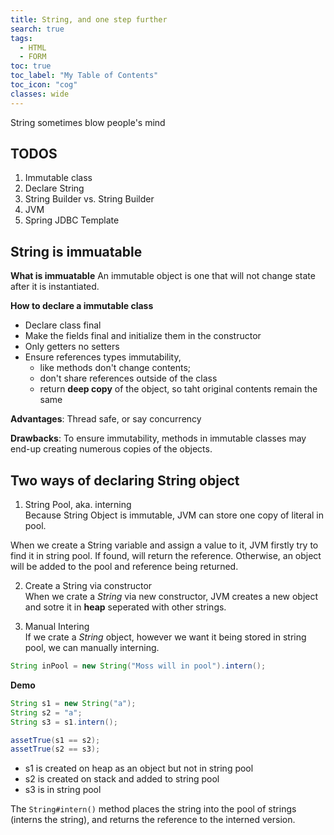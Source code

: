 ```yaml
---
title: String, and one step further
search: true
tags: 
  - HTML
  - FORM
toc: true
toc_label: "My Table of Contents"
toc_icon: "cog"
classes: wide
---
```

String sometimes blow people's mind

TODOS
---
1. Immutable class
2. Declare String
3. String Builder vs. String Builder
4. JVM
5. Spring JDBC Template


## String is immuatable

**What is immuatable**
An immutable object is one that will not change state after it is instantiated. 

**How to declare a immutable class**
- Declare class final
- Make the fields final and initialize them in the constructor
- Only getters no setters
- Ensure references types immutability,
  - like methods don't change contents; 
  - don't share references outside of the class
  - return **deep copy** of the object, so taht original contents remain the same

**Advantages**: Thread safe, or say concurrency

**Drawbacks**: To ensure immutability, methods in immutable classes may end-up creating numerous copies of the objects.

## Two ways of declaring String object

1. String Pool, aka. interning  
Because String Object is immutable, JVM can store one copy of literal in pool. 

When we create a String variable and assign a value to it, JVM firstly try to find it in string pool. If found, will return the reference. Otherwise, an object will be added to the pool and reference being returned.

2. Create a String via constructor  
When we crate a _String_ via new constructor, JVM creates a new object and sotre it in **heap** seperated with other strings.

3. Manual Intering  
If we crate a _String_ object, however we want it being stored in string pool, we can manually interning.

```java
String inPool = new String("Moss will in pool").intern();
```

**Demo**

```java
String s1 = new String("a");
String s2 = "a";
String s3 = s1.intern();

assetTrue(s1 == s2);
assetTrue(s2 == s3);
```
- s1 is created on heap as an object but not in string pool
- s2 is created on stack and added to string pool
- s3 is in string pool

The `String#intern()` method places the string into the pool of strings (interns the string), and returns the reference to the interned version.